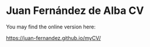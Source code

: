 # Juan Fernández de Alba CV

You may find the online version here:

https://juan-fernandez.github.io/myCV/ 

